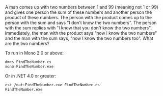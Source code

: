A man comes up with two numbers between 1 and 99 (meaning not 1 or 99) and gives one person the sum of these numbers and another person the product of these numbers. The person with the product comes up to the person with the sum and says "I don't know the two numbers". The person with the sum replies with "I know that you don't know the two numbers".  Immediately, the man with the product says "now I know the two numbers" and the man with the sum says, "now I know the two numbers too". What are the two numbers?

To run in Mono 2.0 or above:

```sh
dmcs FindTheNumber.cs
mono FindTheNumber.exe
```

Or in .NET 4.0 or greater:

```sh
csc /out:FindTheNumber.exe FindTheNumber.cs
FindTheNumber.exe
```